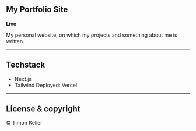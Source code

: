 ## My Portfolio Site 

**Live**

My personal website, on which my projects and something about me is written. 

---

## Techstack

- Next.js
- Tailwind 
Deployed: Vercel

---

## License & copyright

© Timon Keller
